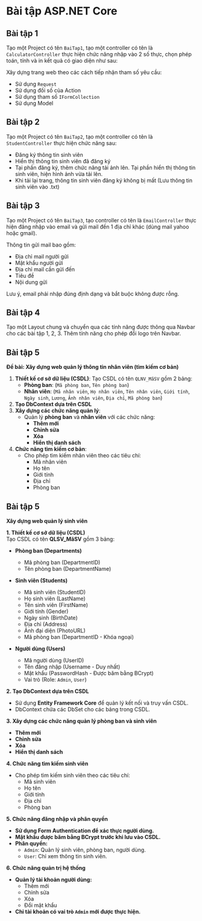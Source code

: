 # Bài tập ASP.NET Core

## Bài tập 1

Tạo một Project có tên `BaiTap1`, tạo một controller có tên là `CalculatorController` thực hiện chức năng nhập vào 2 số thực, chọn phép toán, tính và in kết quả có giao diện như sau:

Xây dựng trang web theo các cách tiếp nhận tham số yêu cầu:

*   Sử dụng `Request`
*   Sử dụng đối số của Action
*   Sử dụng tham số `IFormCollection`
*   Sử dụng Model

## Bài tập 2

Tạo một Project có tên `BaiTap2`, tạo một controller có tên là `StudentController` thực hiện chức năng sau:

*   Đăng ký thông tin sinh viên
*   Hiển thị thông tin sinh viên đã đăng ký
*   Tại phần đăng ký, thêm chức năng tải ảnh lên. Tại phần hiển thị thông tin sinh viên, hiện hình ảnh vừa tải lên.
*   Khi tải lại trang, thông tin sinh viên đăng ký không bị mất (Lưu thông tin sinh viên vào .txt)

## Bài tập 3

Tạo một Project có tên `BaiTap3`, tạo controller có tên là `EmailController` thực hiện đăng nhập vào email và gửi mail đến 1 địa chỉ khác (dùng mail yahoo hoặc gmail).

Thông tin gửi mail bao gồm:

*   Địa chỉ mail người gửi
*   Mật khẩu người gửi
*   Địa chỉ mail cần gửi đến
*   Tiêu đề
*   Nội dung gửi

Lưu ý, email phải nhập đúng định dạng và bắt buộc không được rỗng.

## Bài tập 4

Tạo một Layout chung và chuyển qua các tính năng được thông qua Navbar cho các bài tập 1, 2, 3. Thêm tính năng cho phép đổi logo trên Navbar.


## Bài tập 5

**Đề bài: Xây dựng web quản lý thông tin nhân viên (tìm kiếm cơ bản)**

1.  **Thiết kế cơ sở dữ liệu (CSDL)**: Tạo CSDL có tên `QLNV_MãSV` gồm 2 bảng:
    *   **Phòng ban**: (`Mã phòng ban`, `Tên phòng ban`)
    *   **Nhân viên**: (`Mã nhân viên`, `Họ nhân viên`, `Tên nhân viên`, `Giới tính`, `Ngày sinh`, `Lương`, `Ảnh nhân viên`, `Địa chỉ`, `Mã phòng ban`)
2.  **Tạo DbContext dựa trên CSDL**
3.  **Xây dựng các chức năng quản lý**:
    *   Quản lý **phòng ban** và **nhân viên** với các chức năng:
        *   **Thêm mới**
        *   **Chỉnh sửa**
        *   **Xóa**
        *   **Hiển thị danh sách**
4.  **Chức năng tìm kiếm cơ bản**:
    *   Cho phép tìm kiếm nhân viên theo các tiêu chí:
        *   Mã nhân viên
        *   Họ tên
        *   Giới tính
        *   Địa chỉ
        *   Phòng ban

## Bài tập 5
**Xây dựng web quản lý sinh viên**  

**1. Thiết kế cơ sở dữ liệu (CSDL)**  
Tạo CSDL có tên **QLSV_MãSV** gồm 3 bảng:  

- **Phòng ban (Departments)**  
  - Mã phòng ban (DepartmentID)  
  - Tên phòng ban (DepartmentName)  

- **Sinh viên (Students)**  
  - Mã sinh viên (StudentID)  
  - Họ sinh viên (LastName)  
  - Tên sinh viên (FirstName)  
  - Giới tính (Gender)  
  - Ngày sinh (BirthDate)  
  - Địa chỉ (Address)  
  - Ảnh đại diện (PhotoURL)  
  - Mã phòng ban (DepartmentID - Khóa ngoại)  

- **Người dùng (Users)**  
  - Mã người dùng (UserID)  
  - Tên đăng nhập (Username - Duy nhất)  
  - Mật khẩu (PasswordHash - Được băm bằng BCrypt)  
  - Vai trò (Role: `Admin`, `User`)  


**2. Tạo DbContext dựa trên CSDL**  
- Sử dụng **Entity Framework Core** để quản lý kết nối và truy vấn CSDL.  
- DbContext chứa các DbSet cho các bảng trong CSDL.  


**3. Xây dựng các chức năng quản lý phòng ban và sinh viên**  
- **Thêm mới**  
- **Chỉnh sửa**  
- **Xóa**  
- **Hiển thị danh sách**  

**4. Chức năng tìm kiếm sinh viên**  
- Cho phép tìm kiếm sinh viên theo các tiêu chí:  
  - Mã sinh viên  
  - Họ tên  
  - Giới tính  
  - Địa chỉ  
  - Phòng ban  

**5. Chức năng đăng nhập và phân quyền**  
- **Sử dụng Form Authentication để xác thực người dùng.**  
- **Mật khẩu được băm bằng BCrypt trước khi lưu vào CSDL.**  
- **Phân quyền:**
  - `Admin`: Quản lý sinh viên, phòng ban, người dùng.  
  - `User`: Chỉ xem thông tin sinh viên.  

**6. Chức năng quản trị hệ thống**  
- **Quản lý tài khoản người dùng:**  
  - Thêm mới  
  - Chỉnh sửa
  - Xóa  
  - Đổi mật khẩu
- **Chỉ tài khoản có vai trò `Admin` mới được thực hiện.**